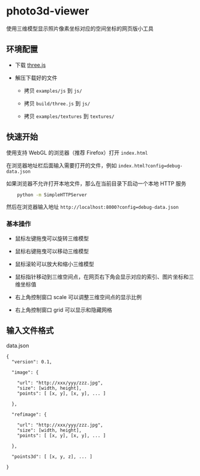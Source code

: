 # photo3d-viewer

使用三维模型显示照片像素坐标对应的空间坐标的网页版小工具

## 环境配置

* 下载 [three.js](https://github.com/mrdoob/three.js/releases)

* 解压下载好的文件

    * 拷贝 `examples/js` 到 `js/`

    * 拷贝 `build/three.js` 到 `js/`
    
    * 拷贝 `examples/textures` 到 `textures/`

## 快速开始

使用支持 WebGL 的浏览器（推荐 Firefox）打开 `index.html`

在浏览器地址栏后面输入需要打开的文件，例如 `index.html?config=debug-data.json`

如果浏览器不允许打开本地文件，那么在当前目录下启动一个本地 HTTP 服务

```bash
    python -m SimpleHTTPServer
```

然后在浏览器输入地址 `http://localhost:8000?config=debug-data.json`

### 基本操作

* 鼠标左键拖曳可以旋转三维模型
* 鼠标右键拖曳可以移动三维模型
* 鼠标滚轮可以放大和缩小三维模型

* 鼠标指针移动到三维空间点，在网页右下角会显示对应的索引、图片坐标和三维坐标值

* 右上角控制窗口 scale 可以调整三维空间点的显示比例
* 右上角控制窗口 grid 可以显示和隐藏网格

## 输入文件格式

data.json

```
{
  "version": 0.1,

  "image": {

    "url": "http://xxx/yyy/zzz.jpg",
    "size": [width, height],
    "points": [ [x, y], [x, y], ... ]

  },

  "refimage": {

    "url": "http://xxx/yyy/zzz.jpg",
    "size": [width, height],
    "points": [ [x, y], [x, y], ... ]

  },

  "points3d": [ [x, y, z], ... ]

}
```
